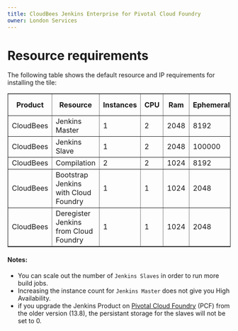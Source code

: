 ```yaml
---
title: CloudBees Jenkins Enterprise for Pivotal Cloud Foundry
owner: London Services
---
```


# Resource requirements
The following table shows the default resource and IP requirements for installing the tile:

<table border="1" class="nice">
	<tr>
		<th>Product</th>
		<th>Resource</th>
		<th>Instances</th>
		<th>CPU</th>
		<th>Ram</th>
		<th>Ephemeral</th>
		<th>Persistent</th>
		<th>Static IP</th>
		<th>Dynamic IP</th>
	</tr>
	<tr>
 		<td>CloudBees</td>
	 	<td>Jenkins Master</td>
	 	<td>1</td>
	 	<td>2</td>
	 	<td>2048</td>
	 	<td>8192</td>
	 	<td>100000</td>
	 	<td>1</td>
	 	<td>0</td>
 	</tr>
 	<tr>
 		<td>CloudBees</td>
 		<td>Jenkins Slave</td>
 		<td>1</td>
 		<td>2</td>
 		<td>2048</td>
 		<td>100000</td>
 		<td>0</td>
 		<td>1</td>
 		<td>0</td>
 	</tr>
 	<tr>
 		<td>CloudBees</td>
 		<td>Compilation</td>
 		<td>2</td>
 		<td>2</td>
 		<td>1024</td>
 		<td>8192</td>
 		<td>0</td>
 		<td>0</td>
 		<td>1</td>
 	</tr>
	<tr>
		<td>CloudBees</td>
		<td>Bootstrap Jenkins with Cloud Foundry</td>
		<td>1</td>
		<td>1</td>
		<td>1024</td>
		<td>2048</td>
		<td>0</td>
		<td>0</td>
		<td>1</td>
	</tr>
	<tr>
		<td>CloudBees</td>
		<td>Deregister Jenkins from Cloud Foundry</td>
		<td>1</td>
		<td>1</td>
		<td>1024</td>
		<td>2048</td>
		<td>0</td>
		<td>0</td>
		<td>1</td>
	</tr>
</table>

#### Notes:
* You can scale out the number of `Jenkins Slaves` in order to run more build jobs.
* Increasing the instance count for `Jenkins Master` does not give you High Availability.
* if you upgrade the Jenkins Product on [Pivotal Cloud Foundry](https://network.pivotal.io/products/pivotal-cf) (PCF) from the older version (13.8), the persistant storage for the slaves will not be set to 0.